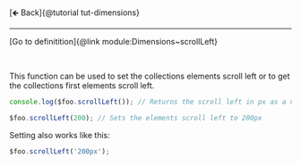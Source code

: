 [🡸 Back]{@tutorial tut-dimensions}
___

[Go to definitition]{@link module:Dimensions~scrollLeft}

&nbsp;

This function can be used to set the collections elements scroll left or to get the collections first elements scroll left.

```js
console.log($foo.scrollLeft()); // Returns the scroll left in px as a number (e.g. 300)

$foo.scrollLeft(200); // Sets the elements scroll left to 200px
```

Setting also works like this:

```js
$foo.scrollLeft('200px');
```
